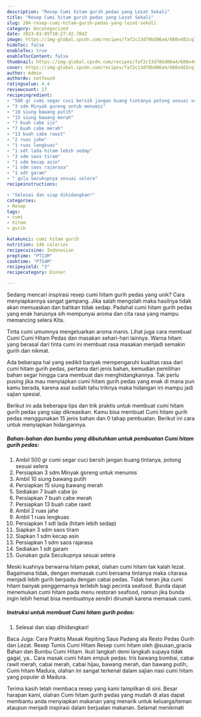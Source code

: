 ```yaml
---
description: "Resep Cumi hitam gurih pedas yang Lezat Sekali"
title: "Resep Cumi hitam gurih pedas yang Lezat Sekali"
slug: 284-resep-cumi-hitam-gurih-pedas-yang-lezat-sekali
category: Uncategorized
date: 2023-03-05T10:27:42.704Z
image: https://img-global.cpcdn.com/recipes/faf2c13d78bd06a4/680x482cq70/cumi-hitam-gurih-pedas-foto-resep-utama.jpg
hideToc: false
enableToc: true
enableTocContent: false
thumbnail: https://img-global.cpcdn.com/recipes/faf2c13d78bd06a4/680x482cq70/cumi-hitam-gurih-pedas-foto-resep-utama.jpg
cover: https://img-global.cpcdn.com/recipes/faf2c13d78bd06a4/680x482cq70/cumi-hitam-gurih-pedas-foto-resep-utama.jpg
author: Admin
authorAv: notfound
ratingvalue: 4.4
reviewcount: 17
recipeingredient:
- "500 gr cumi segar cuci bersih jangan buang tintanya potong sesuai selera"
- "3 sdm Minyak goreng untuk menumis"
- "10 siung bawang putih"
- "15 siung bawang merah"
- "7 buah cabe ijo"
- "7 buah cabe merah"
- "13 buah cabe rawit"
- "2 ruas jahe"
- "1 ruas lengkuas"
- "1 sdt lada hitam lebih sedap"
- "3 sdm saos tiram"
- "1 sdm kecap asin"
- "1 sdm saos rajarasa"
- "1 sdt garam"
- " gula Secukupnya sesuai selera"
recipeinstructions:

- "Selesai dan siap dihidangkan!"
categories:
- Resep
tags:
- cumi
- hitam
- gurih

katakunci: cumi hitam gurih 
nutrition: 146 calories
recipecuisine: Indonesian
preptime: "PT13M"
cooktime: "PT54M"
recipeyield: "3"
recipecategory: Dinner

---
```





Sedang mencari inspirasi resep cumi hitam gurih pedas yang unik? Cara menyiapkannya sangat gampang. Jika salah mengolah maka hasilnya tidak akan memuaskan dan bahkan tidak sedap. Padahal cumi hitam gurih pedas yang enak harusnya sih mempunyai aroma dan cita rasa yang mampu memancing selera Kita.





Tinta cumi umumnya mengeluarkan aroma manis. Lihat juga cara membuat Cumi Cumi Hitam Pedas dan masakan sehari-hari lainnya. Warna hitam yang berasal dari tinta cumi ini membuat rasa masakan menjadi semakin gurih dan nikmat.

Ada beberapa hal yang sedikit banyak mempengaruhi kualitas rasa dari cumi hitam gurih pedas, pertama dari jenis bahan, kemudian pemilihan bahan segar hingga cara membuat dan menghidangkannya. Tak perlu pusing jika mau menyiapkan cumi hitam gurih pedas yang enak di mana pun kamu berada, karena asal sudah tahu triknya maka hidangan ini mampu jadi sajian spesial.






Berikut ini ada beberapa tips dan trik praktis untuk membuat cumi hitam gurih pedas yang siap dikreasikan. Kamu bisa membuat Cumi hitam gurih pedas menggunakan 15 jenis bahan dan 0 tahap pembuatan. Berikut ini cara untuk menyiapkan hidangannya.

<!--inarticleads1-->

##### Bahan-bahan dan bumbu yang dibutuhkan untuk pembuatan Cumi hitam gurih pedas:

1. Ambil 500 gr cumi segar cuci bersih jangan buang tintanya, potong sesuai selera
1. Persiapkan 3 sdm Minyak goreng untuk menumis
1. Ambil 10 siung bawang putih
1. Persiapkan 15 siung bawang merah
1. Sediakan 7 buah cabe ijo
1. Persiapkan 7 buah cabe merah
1. Persiapkan 13 buah cabe rawit
1. Ambil 2 ruas jahe
1. Ambil 1 ruas lengkuas
1. Persiapkan 1 sdt lada (hitam lebih sedap)
1. Siapkan 3 sdm saos tiram
1. Siapkan 1 sdm kecap asin
1. Persiapkan 1 sdm saos rajarasa
1. Sediakan 1 sdt garam
1. Gunakan  gula Secukupnya sesuai selera


Meski kuahnya berwarna hitam pekat, olahan cumi hitam tak kalah lezat. Bagaimana tidak, dengan memasak cumi bersama tintanya maka citarasa menjadi lebih gurih berpadu dengan cabai pedas. Tidak heran jika cumi hitam banyak penggemarnya terlebih bagi pecinta seafood. Bunda dapat menemukan cumi hitam pada menu restoran seafood, namun jika bunda ingin lebih hemat bisa membuatnya sendiri dirumah karena memasak cumi. 

<!--inarticleads2-->

##### Instruksi untuk membuat Cumi hitam gurih pedas:


1. Selesai dan siap dihidangkan!

Baca Juga: Cara Praktis Masak Kepiting Saus Padang ala Resto Pedas Gurih dan Lezat. Resep Tumis Cumi Hitam Resep cumi hitam oleh @susan_gracia Bahan dan Bumbu Cumi Hitam. Ikuti langkah demi langkah supaya tidak gagal, ya.. Cara masak cumi hitam empuk pedas: Iris bawang bombai, cabai rawit merah, cabai merah, cabai hijau, bawang merah, dan bawang putih;. Cumi hitam Madura, olahan ini sangat terkenal dalam sajian nasi cumi hitam yang populer di Madura. 

Terima kasih telah membaca resep yang kami tampilkan di sini. Besar harapan kami, olahan Cumi hitam gurih pedas yang mudah di atas dapat membantu anda menyiapkan makanan yang menarik untuk keluarga/teman ataupun menjadi inspirasi dalam berjualan makanan. Selamat menikmati
